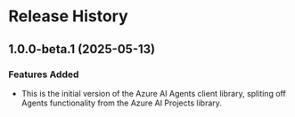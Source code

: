 # Release History

## 1.0.0-beta.1 (2025-05-13)

### Features Added

- This is the initial version of the Azure AI Agents client library, spliting off Agents functionality from the Azure AI Projects library.

